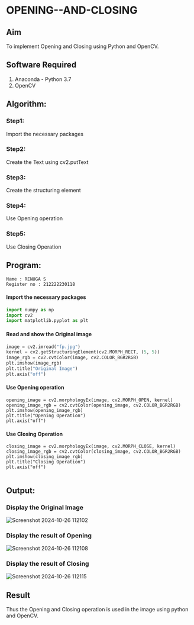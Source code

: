 # OPENING--AND-CLOSING
## Aim
To implement Opening and Closing using Python and OpenCV.

## Software Required
1. Anaconda - Python 3.7
2. OpenCV
 
## Algorithm:
### Step1:
Import the necessary packages

### Step2:
Create the Text using cv2.putText
### Step3:
Create the structuring element

### Step4:
Use Opening operation

### Step5:
Use Closing Operation



 
## Program:
```
Name : RENUGA S
Register no : 212222230118
```

#### Import the necessary packages

``` Python
import numpy as np
import cv2
import matplotlib.pyplot as plt
```

#### Read and show the Original image

``` Python
image = cv2.imread("fp.jpg")
kernel = cv2.getStructuringElement(cv2.MORPH_RECT, (5, 5))
image_rgb = cv2.cvtColor(image, cv2.COLOR_BGR2RGB)
plt.imshow(image_rgb)
plt.title("Original Image")
plt.axis("off")
```



#### Use Opening operation

```
opening_image = cv2.morphologyEx(image, cv2.MORPH_OPEN, kernel)
opening_image_rgb = cv2.cvtColor(opening_image, cv2.COLOR_BGR2RGB)
plt.imshow(opening_image_rgb)
plt.title("Opening Operation")
plt.axis("off")
```


#### Use Closing Operation

```
closing_image = cv2.morphologyEx(image, cv2.MORPH_CLOSE, kernel)
closing_image_rgb = cv2.cvtColor(closing_image, cv2.COLOR_BGR2RGB)
plt.imshow(closing_image_rgb)
plt.title("Closing Operation")
plt.axis("off")


```
## Output:

### Display the Original Image

![Screenshot 2024-10-26 112102](https://github.com/user-attachments/assets/d92dcb2e-5091-4d01-a47d-d3ad9a8559d5)


### Display the result of Opening
![Screenshot 2024-10-26 112108](https://github.com/user-attachments/assets/a7f90968-e7cd-4dec-a2e2-63e05f629d24)


### Display the result of Closing
![Screenshot 2024-10-26 112115](https://github.com/user-attachments/assets/17ed5392-129f-41b6-88d2-fd7d301480fa)



## Result
Thus the Opening and Closing operation is used in the image using python and OpenCV.
